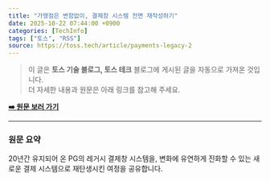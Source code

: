```yaml
---
title: "가맹점은 변함없이, 결제창 시스템 전면 재작성하기"
date: 2025-10-22 07:44:00 +0900
categories: [TechInfo]
tags: ["토스", "RSS"]
source: https://toss.tech/article/payments-legacy-2
---
```

> 이 글은 **토스 기술 블로그, 토스 테크** 블로그에 게시된 글을 자동으로 가져온 것입니다. <br>
> 더 자세한 내용과 원문은 아래 링크를 참고해 주세요.

[**➡️ 원문 보러 가기**](https://toss.tech/article/payments-legacy-2)

---

### 원문 요약
20년간 유지되어 온 PG의 레거시 결제창 시스템을, 변화에 유연하게 진화할 수 있는 새로운 결제 시스템으로 재탄생시킨 여정을 공유합니다.
